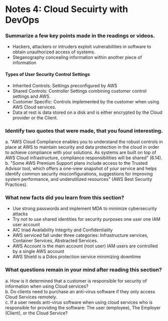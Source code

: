 # Notes 4: Cloud Secuirty with DevOps

### Summarize a few key points made in the readings or videos.
+ Hackers, attackers or intruders exploit vulnerabilities in software to obtain unauthorized access of systems.
+ Steganography concealing information within another piece of information

#### Types of User Security Control Settings
+ Inherited Controls: Settings preconfigured by AWS
+ Shared Controls: Controller Settings combining customer control settings and AWS.
+ Customer Specific: Controls implemented by the customer when using AWS Cloud services.
+ Data at rest is data stored on a disk and is either encrypted by the Cloud provider or the Client.

### Identify two quotes that were made, that you found interesting.
a. "AWS Cloud Compliance enables you to understand the robust controls in place at AWS to maintain security and data protection in the cloud in order to achieve compliance with your solutions. As systems are built on top of AWS Cloud infrastructure, compliance responsibilities will be shared" (6.14). <br/>
b. "Some AWS Premium Support plans include access to the Trusted Advisor tool, which offers a one-view snapshot of your service and helps identify common security misconfigurations, suggestions for improving system performance, and underutilized resources" (AWS Best Security Practices).

### What new facts did you learn from this section?
+ Use strong passwords and implement MDA to minimize cybersecurity attacks
+ Try not to use shared identities for security purposes one user one IAM user account 
+ AIC triad Availability Integrity and Confidentiality
+ AWS serviced fall under three categories: Infrastructure services, Container Services, Abstracted Services.
+ AWS Account is the main account (root user) IAM users are controlled by a single AWS account
+ AWS Shield is a Ddos protection service minimizing downtime

### What questions remain in your mind after reading this section?
a. How is it determined that a customer is responsible for security of information when using Cloud services? <br/>
b. Do clients need to purchase an anti-virus software if they only access Cloud Services remotely. <br/>
c. If a user needs anti-virus software when using cloud services who is responsible for providing the software: The user (employee), The Employer (Client), or the Cloud Service? <br/>
